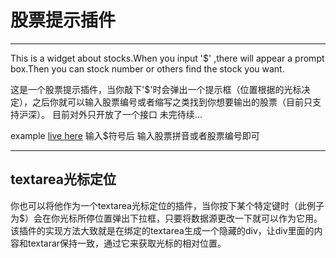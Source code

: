 # 股票提示插件

------
This is a widget about stocks.When you input '$' ,there will appear a prompt box.Then you can stock number or others find the stock you want.

这是一个股票提示插件，当你敲下'$'时会弹出一个提示框（位置根据的光标决定），之后你就可以输入股票编号或者缩写之类找到你想要输出的股票（目前只支持沪深）。 目前对外只开放了一个接口 未完待续...

example [live here](http://panjiachen.github.io/cursor-location) 输入$符号后 输入股票拼音或者股票编号即可


------

## textarea光标定位
你也可以将他作为一个textarea光标定位的插件，当你按下某个特定键时（此例子为$）会在你光标所停位置弹出下拉框，只要将数据源更改一下就可以作为它用。
该插件的实现方法大致就是在绑定的textarea生成一个隐藏的div，让div里面的内容和textarar保持一致，通过它来获取光标的相对位置。